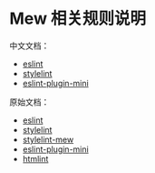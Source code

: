 Mew 相关规则说明
==========

中文文档：

- [eslint](https://eslint.bootcss.com/docs/rules/)
- [stylelint](http://stylelint.cn/user-guide/rules/)
- [eslint-plugin-mini](https://github.com/mewjs/mew/packages/eslint-plugin-mini#supported-rules)

原始文档：

- [eslint](https://eslint.org/docs/rules/)
- [stylelint](https://stylelint.io/user-guide/rules)
- [stylelint-mew](https://github.com/mewjs/mew/blob/main/packages/stylelint/README.md)
- [eslint-plugin-mini](https://github.com/mewjs/mew/blob/main/packages/eslint-plugin-mini#supported-rules)
- [htmlint](https://github.com/mewjs/mew/tree/main/packages/htmlint/)
